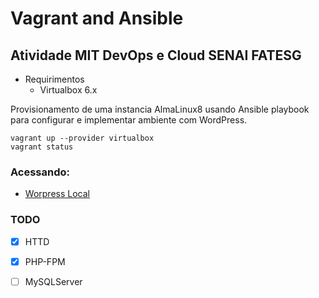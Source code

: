 # Vagrant and Ansible

## Atividade MIT DevOps e Cloud SENAI FATESG

* Requirimentos
    - Virtualbox 6.x

Provisionamento de uma instancia AlmaLinux8 usando Ansible playbook para configurar e implementar ambiente com WordPress.

```shell
vagrant up --provider virtualbox
vagrant status
```

### Acessando:

* [Worpress Local](http://192.168.56.200/wordpress)

### TODO
- [x] HTTD
- [x] PHP-FPM
- [ ] MySQLServer


